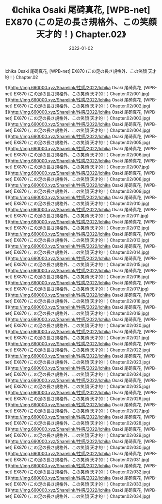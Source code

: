 ﻿---
layout: post
title:  《Ichika Osaki 尾碕真花, [WPB-net] EX870 (この足の長さ規格外、この笑顔 天才的！) Chapter.02》
date:   2022-01-02
img: http://img.660000.xyz/Sharelink/性感/2022/Ichika Osaki 尾碕真花, [WPB-net] EX870 (この足の長さ規格外、この笑顔 天才的！) Chapter.02/000.jpg
categories: [美女, 清纯, 唯美]
---

Ichika Osaki 尾碕真花, [WPB-net] EX870 (この足の長さ規格外、この笑顔 天才的！) Chapter.02

  ![](http://img.660000.xyz/Sharelink/性感/2022/Ichika Osaki 尾碕真花, [WPB-net] EX870 (この足の長さ規格外、この笑顔 天才的！) Chapter.02/001.jpg) <br> ![](http://img.660000.xyz/Sharelink/性感/2022/Ichika Osaki 尾碕真花, [WPB-net] EX870 (この足の長さ規格外、この笑顔 天才的！) Chapter.02/002.jpg) <br> ![](http://img.660000.xyz/Sharelink/性感/2022/Ichika Osaki 尾碕真花, [WPB-net] EX870 (この足の長さ規格外、この笑顔 天才的！) Chapter.02/003.jpg) <br> ![](http://img.660000.xyz/Sharelink/性感/2022/Ichika Osaki 尾碕真花, [WPB-net] EX870 (この足の長さ規格外、この笑顔 天才的！) Chapter.02/004.jpg) <br> ![](http://img.660000.xyz/Sharelink/性感/2022/Ichika Osaki 尾碕真花, [WPB-net] EX870 (この足の長さ規格外、この笑顔 天才的！) Chapter.02/005.jpg) <br> ![](http://img.660000.xyz/Sharelink/性感/2022/Ichika Osaki 尾碕真花, [WPB-net] EX870 (この足の長さ規格外、この笑顔 天才的！) Chapter.02/006.jpg) <br> ![](http://img.660000.xyz/Sharelink/性感/2022/Ichika Osaki 尾碕真花, [WPB-net] EX870 (この足の長さ規格外、この笑顔 天才的！) Chapter.02/007.jpg) <br> ![](http://img.660000.xyz/Sharelink/性感/2022/Ichika Osaki 尾碕真花, [WPB-net] EX870 (この足の長さ規格外、この笑顔 天才的！) Chapter.02/008.jpg) <br> ![](http://img.660000.xyz/Sharelink/性感/2022/Ichika Osaki 尾碕真花, [WPB-net] EX870 (この足の長さ規格外、この笑顔 天才的！) Chapter.02/009.jpg) <br> ![](http://img.660000.xyz/Sharelink/性感/2022/Ichika Osaki 尾碕真花, [WPB-net] EX870 (この足の長さ規格外、この笑顔 天才的！) Chapter.02/010.jpg) <br> ![](http://img.660000.xyz/Sharelink/性感/2022/Ichika Osaki 尾碕真花, [WPB-net] EX870 (この足の長さ規格外、この笑顔 天才的！) Chapter.02/011.jpg) <br> ![](http://img.660000.xyz/Sharelink/性感/2022/Ichika Osaki 尾碕真花, [WPB-net] EX870 (この足の長さ規格外、この笑顔 天才的！) Chapter.02/012.jpg) <br> ![](http://img.660000.xyz/Sharelink/性感/2022/Ichika Osaki 尾碕真花, [WPB-net] EX870 (この足の長さ規格外、この笑顔 天才的！) Chapter.02/013.jpg) <br> ![](http://img.660000.xyz/Sharelink/性感/2022/Ichika Osaki 尾碕真花, [WPB-net] EX870 (この足の長さ規格外、この笑顔 天才的！) Chapter.02/014.jpg) <br> ![](http://img.660000.xyz/Sharelink/性感/2022/Ichika Osaki 尾碕真花, [WPB-net] EX870 (この足の長さ規格外、この笑顔 天才的！) Chapter.02/015.jpg) <br> ![](http://img.660000.xyz/Sharelink/性感/2022/Ichika Osaki 尾碕真花, [WPB-net] EX870 (この足の長さ規格外、この笑顔 天才的！) Chapter.02/016.jpg) <br> ![](http://img.660000.xyz/Sharelink/性感/2022/Ichika Osaki 尾碕真花, [WPB-net] EX870 (この足の長さ規格外、この笑顔 天才的！) Chapter.02/017.jpg) <br> ![](http://img.660000.xyz/Sharelink/性感/2022/Ichika Osaki 尾碕真花, [WPB-net] EX870 (この足の長さ規格外、この笑顔 天才的！) Chapter.02/018.jpg) <br> ![](http://img.660000.xyz/Sharelink/性感/2022/Ichika Osaki 尾碕真花, [WPB-net] EX870 (この足の長さ規格外、この笑顔 天才的！) Chapter.02/019.jpg) <br> ![](http://img.660000.xyz/Sharelink/性感/2022/Ichika Osaki 尾碕真花, [WPB-net] EX870 (この足の長さ規格外、この笑顔 天才的！) Chapter.02/020.jpg) <br> ![](http://img.660000.xyz/Sharelink/性感/2022/Ichika Osaki 尾碕真花, [WPB-net] EX870 (この足の長さ規格外、この笑顔 天才的！) Chapter.02/021.jpg) <br> ![](http://img.660000.xyz/Sharelink/性感/2022/Ichika Osaki 尾碕真花, [WPB-net] EX870 (この足の長さ規格外、この笑顔 天才的！) Chapter.02/022.jpg) <br> ![](http://img.660000.xyz/Sharelink/性感/2022/Ichika Osaki 尾碕真花, [WPB-net] EX870 (この足の長さ規格外、この笑顔 天才的！) Chapter.02/023.jpg) <br> ![](http://img.660000.xyz/Sharelink/性感/2022/Ichika Osaki 尾碕真花, [WPB-net] EX870 (この足の長さ規格外、この笑顔 天才的！) Chapter.02/024.jpg) <br> ![](http://img.660000.xyz/Sharelink/性感/2022/Ichika Osaki 尾碕真花, [WPB-net] EX870 (この足の長さ規格外、この笑顔 天才的！) Chapter.02/025.jpg) <br> ![](http://img.660000.xyz/Sharelink/性感/2022/Ichika Osaki 尾碕真花, [WPB-net] EX870 (この足の長さ規格外、この笑顔 天才的！) Chapter.02/026.jpg) <br> ![](http://img.660000.xyz/Sharelink/性感/2022/Ichika Osaki 尾碕真花, [WPB-net] EX870 (この足の長さ規格外、この笑顔 天才的！) Chapter.02/027.jpg) <br> ![](http://img.660000.xyz/Sharelink/性感/2022/Ichika Osaki 尾碕真花, [WPB-net] EX870 (この足の長さ規格外、この笑顔 天才的！) Chapter.02/028.jpg) <br> ![](http://img.660000.xyz/Sharelink/性感/2022/Ichika Osaki 尾碕真花, [WPB-net] EX870 (この足の長さ規格外、この笑顔 天才的！) Chapter.02/029.jpg) <br> ![](http://img.660000.xyz/Sharelink/性感/2022/Ichika Osaki 尾碕真花, [WPB-net] EX870 (この足の長さ規格外、この笑顔 天才的！) Chapter.02/030.jpg) <br> ![](http://img.660000.xyz/Sharelink/性感/2022/Ichika Osaki 尾碕真花, [WPB-net] EX870 (この足の長さ規格外、この笑顔 天才的！) Chapter.02/031.jpg) <br> ![](http://img.660000.xyz/Sharelink/性感/2022/Ichika Osaki 尾碕真花, [WPB-net] EX870 (この足の長さ規格外、この笑顔 天才的！) Chapter.02/032.jpg) <br> ![](http://img.660000.xyz/Sharelink/性感/2022/Ichika Osaki 尾碕真花, [WPB-net] EX870 (この足の長さ規格外、この笑顔 天才的！) Chapter.02/033.jpg) <br> ![](http://img.660000.xyz/Sharelink/性感/2022/Ichika Osaki 尾碕真花, [WPB-net] EX870 (この足の長さ規格外、この笑顔 天才的！) Chapter.02/034.jpg) <br>